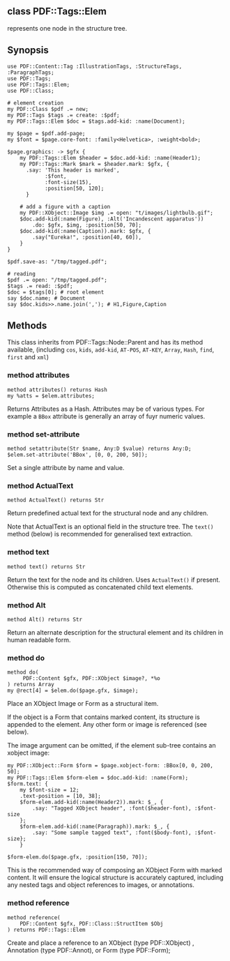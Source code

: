 class PDF::Tags::Elem
---------------------

represents one node in the structure tree.

Synopsis
--------

    use PDF::Content::Tag :IllustrationTags, :StructureTags, :ParagraphTags;
    use PDF::Tags;
    use PDF::Tags::Elem;
    use PDF::Class;

    # element creation
    my PDF::Class $pdf .= new;
    my PDF::Tags $tags .= create: :$pdf;
    my PDF::Tags::Elem $doc = $tags.add-kid: :name(Document);

    my $page = $pdf.add-page;
    my $font = $page.core-font: :family<Helvetica>, :weight<bold>;

    $page.graphics: -> $gfx {
        my PDF::Tags::Elem $header = $doc.add-kid: :name(Header1);
        my PDF::Tags::Mark $mark = $header.mark: $gfx, {
          .say: 'This header is marked',
                :$font,
                :font-size(15),
                :position[50, 120];
          }

        # add a figure with a caption
        my PDF::XObject::Image $img .= open: "t/images/lightbulb.gif";
        $doc.add-kid(:name(Figure), :Alt('Incandescent apparatus'))
            .do: $gfx, $img, :position[50, 70];
        $doc.add-kid(:name(Caption)).mark: $gfx, {
            .say("Eureka!", :position[40, 60]),
        }
    }

    $pdf.save-as: "/tmp/tagged.pdf";

    # reading
    $pdf .= open: "/tmp/tagged.pdf";
    $tags .= read: :$pdf;
    $doc = $tags[0]; # root element
    say $doc.name; # Document
    say $doc.kids>>.name.join(','); # H1,Figure,Caption

Methods
-------

This class inherits from PDF::Tags::Node::Parent and has its method available, (including `cos`, `kids`, `add-kid`, `AT-POS`, `AT-KEY`, `Array`, `Hash`, `find`, `first` and `xml`)

### method attributes

    method attributes() returns Hash
    my %atts = $elem.attributes;

Returns Attributes as a Hash. Attributes may be of various types. For example a `BBox` attribute is generally an array of fuyr numeric values.

### method set-attribute

    method setattribute(Str $name, Any:D $value) returns Any:D;
    $elem.set-attribute('BBox', [0, 0, 200, 50]);

Set a single attribute by name and value.

### method ActualText

    method ActualText() returns Str

Return predefined actual text for the structural node and any children.

Note that ActualText is an optional field in the structure tree. The `text()` method (below) is recommended for generalised text extraction.

### method text

    method text() returns Str

Return the text for the node and its children. Uses `ActualText()` if present. Otherwise this is computed as concatenated child text elements.

### method Alt

    method Alt() returns Str

Return an alternate description for the structural element and its children in human readable form.

### method do

    method do(
         PDF::Content $gfx, PDF::XObject $image?, *%o
    ) returns Array
    my @rect[4] = $elem.do($page.gfx, $image);

Place an XObject Image or Form as a structural item.

If the object is a Form that contains marked content, its structure is appended to the element. Any other form or image is referenced (see below).

The image argument can be omitted, if the element sub-tree contains an xobject image:

    my PDF::XObject::Form $form = $page.xobject-form: :BBox[0, 0, 200, 50];
    my PDF::Tags::Elem $form-elem = $doc.add-kid: :name(Form);
    $form.text: {
        my $font-size = 12;
        .text-position = [10, 38];
        $form-elem.add-kid(:name(Header2)).mark: $_, {
            .say: "Tagged XObject header", :font($header-font), :$font-size
        };
        $form-elem.add-kid(:name(Paragraph)).mark: $_, {
            .say: "Some sample tagged text", :font($body-font), :$font-size};
        }

    $form-elem.do($page.gfx, :position[150, 70]);

This is the recommended way of composing an XObject Form with marked content. It will ensure the logical structure is accurately captured, including any nested tags and object references to images, or annotations.

### method reference

    method reference(
        PDF::Content $gfx, PDF::Class::StructItem $Obj
    ) returns PDF::Tags::Elem

Create and place a reference to an XObject (type PDF::XObject) , Annotation (type PDF::Annot), or Form (type PDF::Form);

